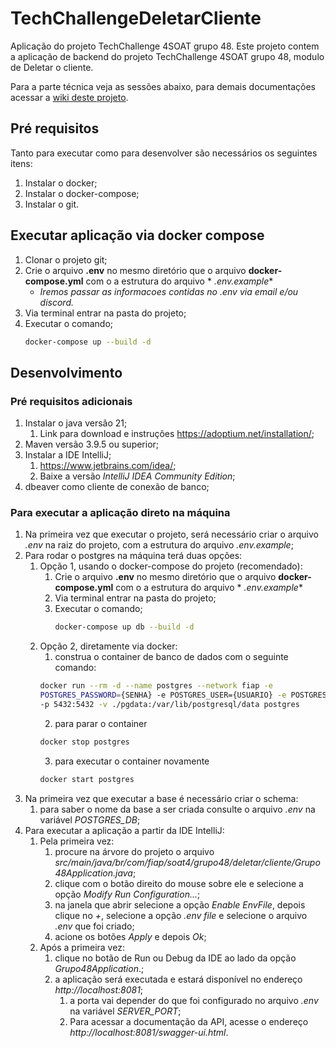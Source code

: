 # TechChallengeDeletarCliente

Aplicação do projeto TechChallenge 4SOAT grupo 48.
Este projeto contem a aplicação de backend do projeto TechChallenge 4SOAT grupo 48, modulo de Deletar o cliente.

Para a parte técnica veja as sessões abaixo, para demais documentações acessar
a [wiki deste projeto](https://github.com/4SOAT-G48/HackathonDocs/wiki).

## Pré requisitos

Tanto para executar como para desenvolver são necessários os seguintes itens:

1. Instalar o docker;
2. Instalar o docker-compose;
3. Instalar o git.

## Executar aplicação via docker compose

1. Clonar o projeto git;
2. Crie o arquivo **.env** no mesmo diretório que o arquivo **docker-compose.yml** com o a estrutura do arquivo *
   *.env.example**
    - _Iremos passar as informacoes contidas no .env via email e/ou discord._
3. Via terminal entrar na pasta do projeto;
4. Executar o comando;
    ``` sh
    docker-compose up --build -d
    ```

## Desenvolvimento

### Pré requisitos adicionais

1. Instalar o java versão 21;
    1. Link para download e instruções https://adoptium.net/installation/;
2. Maven versão 3.9.5 ou superior;
3. Instalar a IDE IntelliJ;
    1. https://www.jetbrains.com/idea/;
    2. Baixe a versão _*IntelliJ IDEA Community Edition*_;
4. dbeaver como cliente de conexão de banco;

### Para executar a aplicação direto na máquina

1. Na primeira vez que executar o projeto, será necessário criar o arquivo _.env_ na raiz do projeto, com a estrutura
   do arquivo _.env.example_;
2. Para rodar o postgres na máquina terá duas opções:
    1. Opção 1, usando o docker-compose do projeto (recomendado):
        1. Crie o arquivo **.env** no mesmo diretório que o arquivo **docker-compose.yml** com o a estrutura do
           arquivo *
           *.env.example**
        2. Via terminal entrar na pasta do projeto;
        3. Executar o comando;
            ``` sh
            docker-compose up db --build -d
            ```
    2. Opção 2, diretamente via docker:
        1. construa o container de banco de dados com o seguinte comando:
        ``` sh
        docker run --rm -d --name postgres --network fiap -e
       POSTGRES_PASSWORD={SENHA} -e POSTGRES_USER={USUARIO} -e POSTGRES_DB={BANCO_DE_DADOS}
       -p 5432:5432 -v ./pgdata:/var/lib/postgresql/data postgres
        ```
        2. para parar o container
        ``` sh
        docker stop postgres
        ```
        3. para executar o container novamente
        ``` sh
        docker start postgres
        ```
3. Na primeira vez que executar a base é necessário criar o schema:
    1. para saber o nome da base a ser criada consulte o arquivo _.env_ na variável _POSTGRES_DB_;
4. Para executar a aplicação a partir da IDE IntelliJ:
    1. Pela primeira vez:
        1. procure na árvore do projeto o arquivo
           _src/main/java/br/com/fiap/soat4/grupo48/deletar/cliente/Grupo48Application.java_;
        2. clique com o botão direito do mouse sobre ele e selecione a opção _Modify Run Configuration..._;
        3. na janela que abrir selecione a opção _Enable EnvFile_, depois clique no _+_, selecione a opção _.env file_ e
           selecione o arquivo _.env_ que foi criado;
        4. acione os botões _Apply_ e depois _Ok_;
    2. Após a primeira vez:
        1. clique no botão de Run ou Debug da IDE ao lado da opção _Grupo48Application_.;
        2. a aplicação será executada e estará disponível no endereço _http://localhost:8081_;
            1. a porta vai depender do que foi configurado no arquivo _.env_ na variável _SERVER_PORT_;
            2. Para acessar a documentação da API, acesse o endereço _http://localhost:8081/swagger-ui.html_.